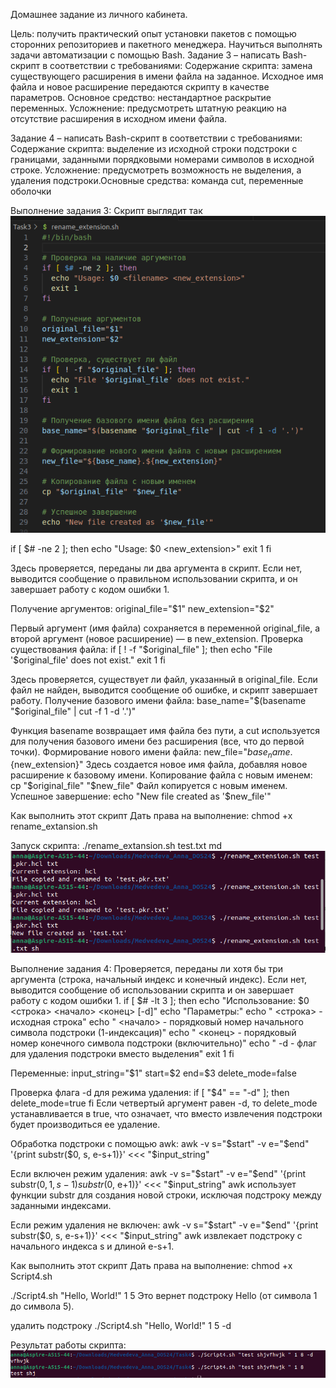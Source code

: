 Домашнее задание из личного кабинета.

Цель: получить практический опыт установки пакетов с помощью
сторонних репозиториев и пакетного менеджера. Научиться
выполнять задачи автоматизации с помощью Bash.
Задание 3 – написать Bash-скрипт в соответствии с требованиями:
Содержание скрипта: замена существующего расширения в имени файла на
заданное. Исходное имя файла и новое расширение передаются скрипту в
качестве параметров. Основное средство: нестандартное раскрытие
переменных. Усложнение: предусмотреть штатную реакцию на отсутствие
расширения в исходном имени файла.

Задание 4 – написать Bash-скрипт в соответствии с требованиями:
Содержание скрипта: выделение из исходной строки подстроки с границами,
заданными порядковыми номерами символов в исходной строке. Усложнение:
предусмотреть возможность не выделения, а удаления подстроки.Основные
средства: команда cut, переменные оболочки

Выполнение задания 3:
Скрипт выглядит так 
![Script1](https://github.com/annette-medvedeva/Medvedeva_Anna_DOS24/blob/HomeWork4/Task3/Script3.png)

if [ $# -ne 2 ]; then
  echo "Usage: $0 <filename> <new_extension>"
  exit 1
fi

Здесь проверяется, переданы ли два аргумента в скрипт. Если нет, выводится сообщение о правильном использовании скрипта, и он завершает работу с кодом ошибки 1.

Получение аргументов:
original_file="$1"
new_extension="$2"

Первый аргумент (имя файла) сохраняется в переменной original_file, а второй аргумент (новое расширение) — в new_extension.
Проверка существования файла:
if [ ! -f "$original_file" ]; then
  echo "File '$original_file' does not exist."
  exit 1
fi

Здесь проверяется, существует ли файл, указанный в original_file. Если файл не найден, выводится сообщение об ошибке, и скрипт завершает работу.
Получение базового имени файла: base_name="$(basename "$original_file" | cut -f 1 -d '.')"

Функция basename возвращает имя файла без пути, а cut используется для получения базового имени без расширения (все, что до первой точки).
Формирование нового имени файла: new_file="${base_name}.${new_extension}"
Здесь создается новое имя файла, добавляя новое расширение к базовому имени.
Копирование файла с новым именем: cp "$original_file" "$new_file"
Файл копируется с новым именем.
Успешное завершение: echo "New file created as '$new_file'"


Как выполнить этот скрипт
Дать права на выполнение: chmod +x rename_extansion.sh

Запуск скрипта:
./rename_extansion.sh test.txt md
![Result_Script1](https://github.com/annette-medvedeva/Medvedeva_Anna_DOS24/blob/HomeWork4/Task3/Result_script3.png)


Выполнение задания 4:
Проверяется, переданы ли хотя бы три аргумента (строка, начальный индекс и конечный индекс). Если нет, выводится сообщение об использовании скрипта и он завершает работу с кодом ошибки 1.
if [ $# -lt 3 ]; then
  echo "Использование: $0 <строка> <начало> <конец> [-d]"
  echo "Параметры:"
  echo "  <строка>  - исходная строка"
  echo "  <начало>  - порядковый номер начального символа подстроки (1-индексация)"
  echo "  <конец>   - порядковый номер конечного символа подстроки (включительно)"
  echo "  -d        - флаг для удаления подстроки вместо выделения"
  exit 1
fi

Переменные:
input_string="$1"
start=$2
end=$3
delete_mode=false

Проверка флага -d для режима удаления:
if [ "$4" == "-d" ]; then
  delete_mode=true
fi
Если четвертый аргумент равен -d, то delete_mode устанавливается в true, что означает, что вместо извлечения подстроки будет производиться ее удаление.

Обработка подстроки с помощью awk: awk -v s="$start" -v e="$end" '{print substr($0, s, e-s+1)}' <<< "$input_string"


Если включен режим удаления: awk -v s="$start" -v e="$end" '{print substr($0, 1, s-1) substr($0, e+1)}' <<< "$input_string"
awk использует функции substr для создания новой строки, исключая подстроку между заданными индексами.

Если режим удаления не включен:  awk -v s="$start" -v e="$end" '{print substr($0, s, e-s+1)}' <<< "$input_string"
awk извлекает подстроку с начального индекса s и длиной e-s+1.


Как выполнить этот скрипт
Дать права на выполнение:
chmod +x Script4.sh

./Script4.sh "Hello, World!" 1 5
Это вернет подстроку Hello (от символа 1 до символа 5).

удалить подстроку
./Script4.sh "Hello, World!" 1 5 -d

Результат работы скрипта:
![Script1](https://github.com/annette-medvedeva/Medvedeva_Anna_DOS24/blob/HomeWork4/Task4/Result_Script4.png)








